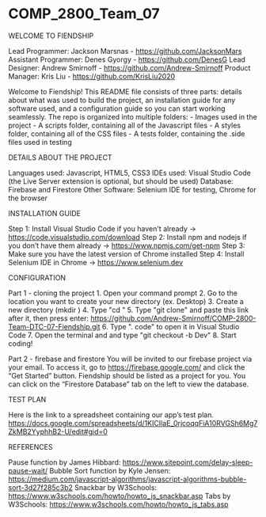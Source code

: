 # COMP_2800_Team_07

WELCOME TO FIENDSHIP

Lead Programmer: Jackson Marsnas - https://github.com/JacksonMars
Assistant Programmer: Denes Gyorgy - https://github.com/DenesG
Lead Designer: Andrew Smirnoff - https://github.com/Andrew-Smirnoff
Product Manager: Kris Liu - https://github.com/KrisLiu2020

Welcome to Fiendship! This README file consists of three parts: details about what was used to build the project, an installation guide for any software used, and a configuration guide so you can start working seamlessly. The repo is organized into multiple folders:
    - Images used in the project
    - A scripts folder, containing all of the Javascript files
    - A styles folder, containing all of the CSS files
    - A tests folder, containing the .side files used in testing


DETAILS ABOUT THE PROJECT

Languages used: Javascript, HTML5, CSS3
IDEs used: Visual Studio Code (the Live Server extension is optional, but should be used)
Database: Firebase and Firestore
Other Software: Selenium IDE for testing, Chrome for the browser

INSTALLATION GUIDE

Step 1: Install Visual Studio Code if you haven't already -> https://code.visualstudio.com/download
Step 2: Install npm and nodejs if you don’t have them already -> https://www.npmjs.com/get-npm
Step 3: Make sure you have the latest version of Chrome installed
Step 4: Install Selenium IDE in Chrome -> https://www.selenium.dev


CONFIGURATION

Part 1 - cloning the project
    1. Open your command prompt
    2. Go to the location you want to create your new directory (ex. Desktop)
    3. Create a new directory (mkdir <directory name>)
    4. Type "cd <directory name>"
    5. Type "git clone" and paste this link after it, then press enter: https://github.com/Andrew-Smirnoff/COMP-2800-Team-DTC-07-Fiendship.git
    6. Type ". code" to open it in Visual Studio Code
    7. Open the terminal and and type "git checkout -b <your branch name> Dev"
    8. Start coding!

Part 2 - firebase and firestore
You will be invited to our firebase project via your email. To access it, go to https://firebase.google.com/ and click the “Get Started” button. Fiendship should be listed as a project for you. You can click on the “Firestore Database” tab on the left to view the database.


TEST PLAN

Here is the link to a spreadsheet containing our app’s test plan.
https://docs.google.com/spreadsheets/d/1KICIlaE_0rjcoqqFiA10RVGSh6Mg7ZkMB2YyphhB2-U/edit#gid=0




REFERENCES

Pause function by James Hibbard: https://www.sitepoint.com/delay-sleep-pause-wait/
Bubble Sort function by Kyle Jensen: https://medium.com/javascript-algorithms/javascript-algorithms-bubble-sort-3d27f285c3b2
Snackbar by W3Schools: https://www.w3schools.com/howto/howto_js_snackbar.asp
Tabs by W3Schools: https://www.w3schools.com/howto/howto_js_tabs.asp